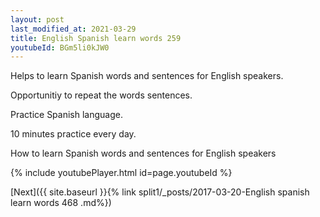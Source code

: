 ```yaml
---
layout: post
last_modified_at: 2021-03-29
title: English Spanish learn words 259 
youtubeId: BGm5li0kJW0
---
```

 
 
Helps to learn Spanish words and sentences for English speakers.

Opportunitiy to repeat the words sentences. 

Practice Spanish language. 
 
10 minutes practice every day. 
 
How to learn Spanish words and sentences for English speakers 
 
{% include youtubePlayer.html id=page.youtubeId %}
 
 
[Next]({{ site.baseurl }}{% link  split1/_posts/2017-03-20-English spanish learn words 468 .md%})
 
